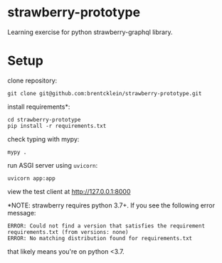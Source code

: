 # strawberry-prototype
Learning exercise for python strawberry-graphql library.

# Setup
clone repository:
```
git clone git@github.com:brentcklein/strawberry-prototype.git
```

install requirements*:
```
cd strawberry-prototype
pip install -r requirements.txt
```

check typing with mypy:
```
mypy .
```

run ASGI server using `uvicorn`:
```
uvicorn app:app
```

view the test client at http://127.0.0.1:8000

*NOTE: strawberry requires python 3.7+. If you see the following error message:
```
ERROR: Could not find a version that satisfies the requirement requirements.txt (from versions: none)
ERROR: No matching distribution found for requirements.txt
```
that likely means you're on python <3.7.
